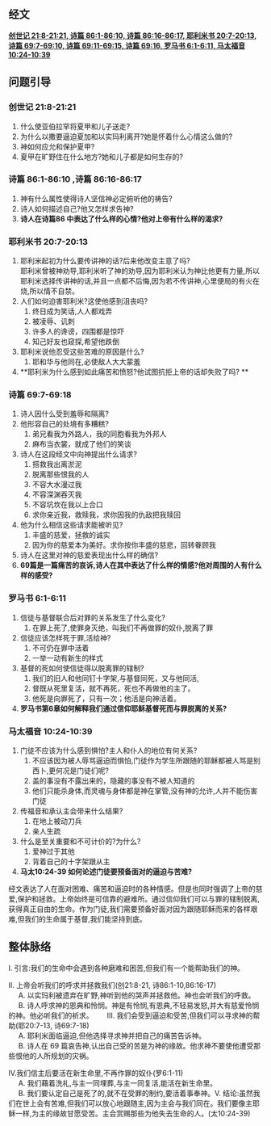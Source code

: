 ## 经文
[**创世记 21:8-21:21, 诗篇 86:1-86:10, 诗篇 86:16-86:17, 耶利米书 20:7-20:13, 诗篇 69:7-69:10, 诗篇 69:11-69:15, 诗篇 69:16, 罗马书 6:1-6:11, 马太福音 10:24-10:39**](https://www.biblegateway.com/passage/?search=Genesis+21%3A8-21%3BPsalm+86%3A1-10%2C+16-17%3BJeremiah+20%3A7-13%3BPsalm+69%3A7-10%2C+%2811-15%29%2C+16-1%3BRomans+6%3A1b-11%3BMatthew+10%3A24-39&version=CUVMPS)


## 问题引导

### 创世记 21:8-21:21  
1. 什么使亚伯拉罕将夏甲和儿子送走?  
2. 为什么以撒要逼迫夏加和以实玛利离开?她是怀着什么心情这么做的?  
3. 神如何应允和保护夏甲?  
4. 夏甲在旷野住在什么地方?她和儿子都是如何生存的?

### 诗篇 86:1-86:10 ,诗篇 86:16-86:17  
1. 神有什么属性使得诗人坚信神必定俯听他的祷告?
2. 诗人如何描述自己?他又怎样求告神?  
3. **诗人在诗篇86 中表达了什么样的心情?他对上帝有什么样的渴求?**  

### 耶利米书 20:7-20:13  
1. 耶利米起初为什么要传讲神的话?后来他改变主意了吗?  
   耶利米曾被神劝导,耶利米听了神的劝导,因为耶利米认为神比他更有力量,所以耶利米选择传讲神的话,并且一点都不后悔,因为若不传讲神,心里便局的有火在烧,所以情不自禁。
2. 人们如何迫害耶利米?这使他感到沮丧吗?  
	1. 终日成为笑话,人人都戏弄
	2. 被凌辱、讥刺
	3. 许多人的谗谤，四围都是惊吓
	4. 知己好友也窥探,希望他跌倒
3. 耶利米说他忍受这些苦难的原因是什么?
	1. 耶和华与他同在,必使敌人大大蒙羞
4. **耶利米为什么感到如此痛苦和愤怒?他试图抗拒上帝的话却失败了吗?  **

### 诗篇 69:7-69:18
1. 诗人因什么受到羞辱和隔离?  
2. 他形容自己的处境有多糟糕?
	1. 弟兄看我为外路人，我的同胞看我为外邦人
	2. 麻布当衣裳，就成了他们的笑谈
3. 诗人在这段经文中向神提出什么请求?  
	1. 搭救我出离淤泥
	2. 脱离那些恨我的人
	3. 不容大水漫过我
	4. 不容深渊吞灭我
	5. 不容坑坎在我以上合口
	6. 求你亲近我，救赎我，求你因我的仇敌把我赎回
4. 他为什么相信这些请求能被听见?
	1. 丰盛的慈爱，拯救的诚实
	2. 因为你的慈爱本为美好。求你按你丰盛的慈悲，回转眷顾我
5. 诗人在这里对神的慈爱表现出什么样的确信?
6. **69篇是一篇痛苦的哀诉,诗人在其中表达了什么样的情感?他对周围的人有什么样的感受?**  

### 罗马书 6:1-6:11  
1. 信徒与基督联合后对罪的关系发生了什么变化?  
	1. 在罪上死了,使罪身灭绝，叫我们不再做罪的奴仆,脱离了罪
2. 信徒应该怎样死于罪,活给神?  
	1. 不可仍在罪中活着
	2. 一举一动有新生的样式
3. 基督的死如何使信徒得以脱离罪的辖制?
	1. 我们的旧人和他同钉十字架,与基督同死，又与他同活,
	2. 督既从死里复活，就不再死，死也不再做他的主了。
	3. 他死是向罪死了，只有一次；他活是向神活着。
4. **罗马书第6章如何解释我们通过信仰耶稣基督死而与罪脱离的关系?**      

### 马太福音 10:24-10:39  
1. 门徒不应该为什么感到惧怕?主人和仆人的地位有何关系?  
	1. 不应该因为被人辱骂逼迫而惧怕,门徒作为学生所跟随的耶稣都被人骂是别西卜,更何况是门徒们呢?
	2. 盖的事没有不露出来的，隐藏的事没有不被人知道的
	3. 他们只能杀身体,而灵魂与身体都是神在掌管,没有神的允许,人并不能伤害门徒
2. 传福音和承认主会带来什么结果?  
	1. 在地上被动刀兵
	2. 亲人生疏
3. 什么是至关重要和不可计价的?为什么?
	1. 爱神过于其他
	2. 背着自己的十字架跟从主
4. **马太10:24-39 如何论述门徒要预备面对的逼迫与苦难?**

经文表达了人在面对困难、痛苦和逼迫时的各种情感。但是也同时强调了上帝的慈爱,保护和拯救。上帝始终是可信靠的避难所。通过信仰我们可以与罪的辖制脱离,获得真正自由的生命。作为门徒,我们需要预备好面对因为跟随耶稣而来的各样艰难,但我们的生命属于基督,我们能坚持到底。

## 整体脉络
I. 引言:我们的生命中会遇到各种磨难和困苦,但我们有一个能帮助我们的神。

II. 上帝会听我们的呼求并拯救我们(创21:8-21, 诗86:1-10,86:16-17)  
     A. 以实玛利被遗弃在旷野,神听到他的哭声并拯救他。神也会听我们的呼救。  
     B. 诗人呼求神的恩典和怜悯。神是有怜悯,有恩典,不轻易发怒,并大有慈爱怜悯的神。他必听我们的祈求。
     
III. 我们会受到逼迫和受苦,但我们可以寻求神的帮助(耶20:7-13, 诗69:7-18)  
     A. 耶利米面临逼迫,但他选择寻求神并把自己的痛苦告诉神。  
     B. 诗人在 69 篇哀告神,认出自己受的苦是为神的缘故。他求神不要使他遭受那些恨他的人所规划的灾祸。

IV.我们信主后要活在新生命里,不再作罪的奴仆(罗6:1-11)  
     A. 我们藉着洗礼,与主一同埋葬,与主一同复活,能活在新生命里。  
     B. 我们要认定自己是死了的,就不在受罪的制约,要活着事奉神。V. 结论:虽然我们在世上会有苦难,但我们可以放心地跟随主,因为主会与我们同在。我们要像主耶稣一样,为主的缘故甘愿受苦。主会赏赐那些为他失去生命的人。(太10:24-39)